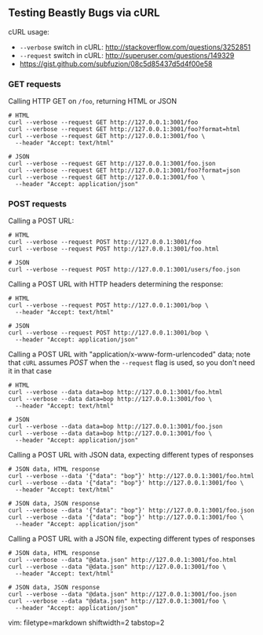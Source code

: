## Testing Beastly Bugs via cURL ##

cURL usage:
- `--verbose` switch in cURL: http://stackoverflow.com/questions/3252851
- `--request` switch in cURL: http://superuser.com/questions/149329
- https://gist.github.com/subfuzion/08c5d85437d5d4f00e58


### GET requests ###
Calling HTTP GET on `/foo`, returning HTML or JSON

    # HTML
    curl --verbose --request GET http://127.0.0.1:3001/foo
    curl --verbose --request GET http://127.0.0.1:3001/foo?format=html
    curl --verbose --request GET http://127.0.0.1:3001/foo \
      --header "Accept: text/html"

    # JSON
    curl --verbose --request GET http://127.0.0.1:3001/foo.json
    curl --verbose --request GET http://127.0.0.1:3001/foo?format=json
    curl --verbose --request GET http://127.0.0.1:3001/foo \
      --header "Accept: application/json"


### POST requests ###
Calling a POST URL:

    # HTML
    curl --verbose --request POST http://127.0.0.1:3001/foo
    curl --verbose --request POST http://127.0.0.1:3001/foo.html

    # JSON
    curl --verbose --request POST http://127.0.0.1:3001/users/foo.json


Calling a POST URL with HTTP headers determining the response:

    # HTML
    curl --verbose --request POST http://127.0.0.1:3001/bop \
      --header "Accept: text/html"

    # JSON
    curl --verbose --request POST http://127.0.0.1:3001/bop \
      --header "Accept: application/json"


Calling a POST URL with "application/x-www-form-urlencoded" data; note that
`cURL` assumes _POST_ when the `--request` flag is used, so you don't need it
in that case

    # HTML
    curl --verbose --data data=bop http://127.0.0.1:3001/foo.html
    curl --verbose --data data=bop http://127.0.0.1:3001/foo \
      --header "Accept: text/html"

    # JSON
    curl --verbose --data data=bop http://127.0.0.1:3001/foo.json
    curl --verbose --data data=bop http://127.0.0.1:3001/foo \
      --header "Accept: application/json"

Calling a POST URL with JSON data, expecting different types of responses

    # JSON data, HTML response
    curl --verbose --data '{"data": "bop"}' http://127.0.0.1:3001/foo.html
    curl --verbose --data '{"data": "bop"}' http://127.0.0.1:3001/foo \
      --header "Accept: text/html"

    # JSON data, JSON response
    curl --verbose --data '{"data": "bop"}' http://127.0.0.1:3001/foo.json
    curl --verbose --data '{"data": "bop"}' http://127.0.0.1:3001/foo \
      --header "Accept: application/json"

Calling a POST URL with a JSON file, expecting different types of responses


    # JSON data, HTML response
    curl --verbose --data "@data.json" http://127.0.0.1:3001/foo.html
    curl --verbose --data "@data.json" http://127.0.0.1:3001/foo \
      --header "Accept: text/html"

    # JSON data, JSON response
    curl --verbose --data "@data.json" http://127.0.0.1:3001/foo.json
    curl --verbose --data "@data.json" http://127.0.0.1:3001/foo \
      --header "Accept: application/json"

vim: filetype=markdown shiftwidth=2 tabstop=2
